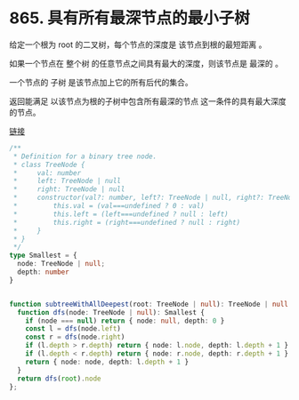 # 865. 具有所有最深节点的最小子树

给定一个根为 root 的二叉树，每个节点的深度是 该节点到根的最短距离 。

如果一个节点在 整个树 的任意节点之间具有最大的深度，则该节点是 最深的 。

一个节点的 子树 是该节点加上它的所有后代的集合。

返回能满足 以该节点为根的子树中包含所有最深的节点 这一条件的具有最大深度的节点。

[链接](https://leetcode-cn.com/problems/smallest-subtree-with-all-the-deepest-nodes)

```ts
/**
 * Definition for a binary tree node.
 * class TreeNode {
 *     val: number
 *     left: TreeNode | null
 *     right: TreeNode | null
 *     constructor(val?: number, left?: TreeNode | null, right?: TreeNode | null) {
 *         this.val = (val===undefined ? 0 : val)
 *         this.left = (left===undefined ? null : left)
 *         this.right = (right===undefined ? null : right)
 *     }
 * }
 */
type Smallest = {
  node: TreeNode | null;
  depth: number
}


function subtreeWithAllDeepest(root: TreeNode | null): TreeNode | null {
  function dfs(node: TreeNode | null): Smallest {
    if (node === null) return { node: null, depth: 0 }
    const l = dfs(node.left)
    const r = dfs(node.right)
    if (l.depth > r.depth) return { node: l.node, depth: l.depth + 1 }
    if (l.depth < r.depth) return { node: r.node, depth: r.depth + 1 }
    return { node: node, depth: l.depth + 1 }
  }
  return dfs(root).node
};
```

